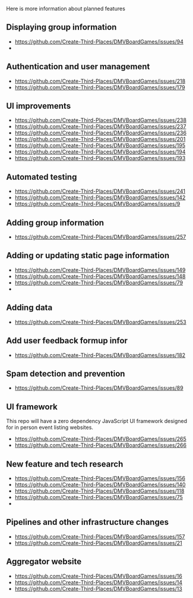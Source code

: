 Here is more information about planned features

## Displaying group information
- https://github.com/Create-Third-Places/DMVBoardGames/issues/94
- 
## Authentication and user management

- https://github.com/Create-Third-Places/DMVBoardGames/issues/218
- https://github.com/Create-Third-Places/DMVBoardGames/issues/179

## UI improvements

- https://github.com/Create-Third-Places/DMVBoardGames/issues/238
- https://github.com/Create-Third-Places/DMVBoardGames/issues/237
- https://github.com/Create-Third-Places/DMVBoardGames/issues/236
- https://github.com/Create-Third-Places/DMVBoardGames/issues/201
- https://github.com/Create-Third-Places/DMVBoardGames/issues/195
- https://github.com/Create-Third-Places/DMVBoardGames/issues/194
- https://github.com/Create-Third-Places/DMVBoardGames/issues/193

## Automated testing
- https://github.com/Create-Third-Places/DMVBoardGames/issues/241
- https://github.com/Create-Third-Places/DMVBoardGames/issues/142
- https://github.com/Create-Third-Places/DMVBoardGames/issues/9

## Adding group information
- https://github.com/Create-Third-Places/DMVBoardGames/issues/257

## Adding or updating static page information
- https://github.com/Create-Third-Places/DMVBoardGames/issues/149
- https://github.com/Create-Third-Places/DMVBoardGames/issues/148
- https://github.com/Create-Third-Places/DMVBoardGames/issues/79
- 
## Adding data

- https://github.com/Create-Third-Places/DMVBoardGames/issues/253

## Add user feedback formup infor
- https://github.com/Create-Third-Places/DMVBoardGames/issues/182

## Spam detection and prevention
- https://github.com/Create-Third-Places/DMVBoardGames/issues/89

## UI framework

This repo will have a zero dependency JavaScript UI framework designed for in person event listing websites.

- https://github.com/Create-Third-Places/DMVBoardGames/issues/265
- https://github.com/Create-Third-Places/DMVBoardGames/issues/266

## New feature and tech research
- https://github.com/Create-Third-Places/DMVBoardGames/issues/156
- https://github.com/Create-Third-Places/DMVBoardGames/issues/140
- https://github.com/Create-Third-Places/DMVBoardGames/issues/118
- https://github.com/Create-Third-Places/DMVBoardGames/issues/75
- 
## Pipelines and other infrastructure changes

- https://github.com/Create-Third-Places/DMVBoardGames/issues/157
- https://github.com/Create-Third-Places/DMVBoardGames/issues/21


## Aggregator website
- https://github.com/Create-Third-Places/DMVBoardGames/issues/16
- https://github.com/Create-Third-Places/DMVBoardGames/issues/14
- https://github.com/Create-Third-Places/DMVBoardGames/issues/13
